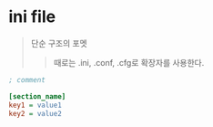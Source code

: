 # ini file

> 단순 구조의 포멧
>
> > 때로는 .ini, .conf, .cfg로 확장자를 사용한다.

```ini
; comment

[section_name]
key1 = value1
key2 = value2
```
